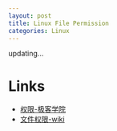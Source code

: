 ```yaml
---
layout: post
title: Linux File Permission
categories: Linux
---
```


updating...


# Links

- [权限-极客学院](http://wiki.jikexueyuan.com/project/linux-command/chap10.html)
- [文件权限-wiki](http://linux-wiki.cn/wiki/%E6%96%87%E4%BB%B6%E6%9D%83%E9%99%90)
